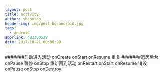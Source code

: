 ```yaml
---
layout: post
title: activity-
author: shaomiao
header-img: img/post-bg-android.jpg
tags:
  - android
abbrlink: 483360539
date: 2017-10-21 00:00:00
---
```

#######启动进入活动
onCreate
onStart
onResume 重复
#######退居后台
onPause 暂停
onStop
重新回到活动
onRestart
onStart
onResume
销毁
onPause
onStop
onDestroy

